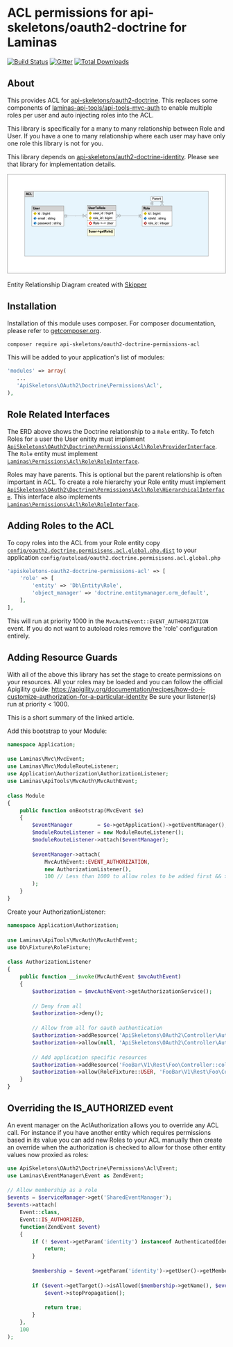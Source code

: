 ACL permissions for api-skeletons/oauth2-doctrine for Laminas
=============================================================

[![Build Status](https://travis-ci.org/API-Skeletons/oauth2-doctrine-permissions-acl.svg)](https://travis-ci.org/API-Skeletons/oauth2-doctrine-permissions-acl)
[![Gitter](https://badges.gitter.im/api-skeletons/open-source.svg)](https://gitter.im/api-skeletons/open-source)
[![Total Downloads](https://poser.pugx.org/api-skeletons/oauth2-doctrine-permissions-acl/downloads)](https://packagist.org/packages/api-skeletons/oauth2-doctrine-permissions-acl)


About
-----

This provides ACL for [api-skeletons/oauth2-doctrine](https://github.com/API-Skeletons/oauth2-doctrine).  This replaces some components of [laminas-api-tools/api-tools-mvc-auth](https://github.com/laminas-api-tools/api-tools-mvc-auth) to enable multiple roles per user and auto injecting roles into the ACL.

This library is specifically for a many to many relationship between Role and User.  If you have a one to many relationship where each user may have only one role this library is not for you.

This library depends on [api-skeletons/auth2-doctrine-identity](https://github.com/API-Skeletons/auth2-doctrine-identity).  Please see that library for implementation details.

![Entity Relationship Diagram](https://raw.githubusercontent.com/API-Skeletons/oauth2-doctrine-permissions-acl/master/media/erd.png)

Entity Relationship Diagram created with [Skipper](https://skipper18.com)


Installation
------------
Installation of this module uses composer. For composer documentation, please refer to [getcomposer.org](http://getcomposer.org/).

```sh
composer require api-skeletons/oauth2-doctrine-permissions-acl
```

This will be added to your application's list of modules:

```php
'modules' => array(
   ...
   'ApiSkeletons\OAuth2\Doctrine\Permissions\Acl',
),
```

Role Related Interfaces
-----------------------

The ERD above shows the Doctrine relationship to a `Role` entity.  To fetch Roles for a user the User enitity must implement [`ApiSkeletons\OAuth2\Doctrine\Permissions\Acl\Role\ProviderInterface`](https://github.com/API-Skeletons/oauth2-doctrine-permissions-acl/blob/master/src/Role/ProviderInterface.php).  The `Role` entity must implement [`Laminas\Permissions\Acl\Role\RoleInterface`](https://github.com/laminas/laminas-permissions-acl/blob/master/src/Role/RoleInterface.php).

Roles may have parents.  This is optional but the parent relationship is often important in ACL.  To create a role hierarchy your Role entity must implement [`ApiSkeletons\OAuth2\Doctrine\Permissions\Acl\Role\HierarchicalInterface`](https://github.com/API-Skeletons/oauth2-doctrine-permissions-acl/blob/master/src/Role/HierarchicalInterface.php).  This interface also implements [`Laminas\Permissions\Acl\Role\RoleInterface`](https://github.com/laminas/laminas-permissions-acl/blob/master/src/Role/RoleInterface.php).


Adding Roles to the ACL
-----------------------

To copy roles into the ACL from your Role entity copy [`config/oauth2.doctrine.permisisons.acl.global.php.dist`](https://github.com/API-Skeletons/oauth2-doctrine-permissions-acl/blob/master/config/oauth2.doctrine.permisisons.global.php.dist) to your application `config/autoload/oauth2.doctrine.permisisons.acl.global.php`
```php
'apiskeletons-oauth2-doctrine-permissions-acl' => [
    'role' => [
        'entity' => 'Db\Entity\Role',
        'object_manager' => 'doctrine.entitymanager.orm_default',
    ],
],
```
This will run at priority 1000 in the `MvcAuthEvent::EVENT_AUTHORIZATION` event.  If you do not want to autoload roles remove the 'role' configuration entirely.


Adding Resource Guards
-------------------------------

With all of the above this library has set the stage to create permissions on your resources.
All your roles may be loaded and you can follow the official Apigility guide:
https://apigility.org/documentation/recipes/how-do-i-customize-authorization-for-a-particular-identity
Be sure your listener(s) run at priority < 1000.

This is a short summary of the linked article.

Add this bootstrap to your Module:
```php
namespace Application;

use Laminas\Mvc\MvcEvent;
use Laminas\Mvc\ModuleRouteListener;
use Application\Authorization\AuthorizationListener;
use Laminas\ApiTools\MvcAuth\MvcAuthEvent;

class Module
{
    public function onBootstrap(MvcEvent $e)
    {
        $eventManager        = $e->getApplication()->getEventManager();
        $moduleRouteListener = new ModuleRouteListener();
        $moduleRouteListener->attach($eventManager);

        $eventManager->attach(
            MvcAuthEvent::EVENT_AUTHORIZATION,
            new AuthorizationListener(),
            100 // Less than 1000 to allow roles to be added first && >= 100
        );
    }
}
```

Create your AuthorizationListener:
```php
namespace Application\Authorization;

use Laminas\ApiTools\MvcAuth\MvcAuthEvent;
use Db\Fixture\RoleFixture;

class AuthorizationListener
{
    public function __invoke(MvcAuthEvent $mvcAuthEvent)
    {
        $authorization = $mvcAuthEvent->getAuthorizationService();

        // Deny from all
        $authorization->deny();

        // Allow from all for oauth authentication
        $authorization->addResource('ApiSkeletons\OAuth2\Controller\Auth::token');
        $authorization->allow(null, 'ApiSkeletons\OAuth2\Controller\Auth::token');

        // Add application specific resources
        $authorization->addResource('FooBar\V1\Rest\Foo\Controller::collection');
        $authorization->allow(RoleFixture::USER, 'FooBar\V1\Rest\Foo\Controller::collection', 'GET');
    }
}
```


Overriding the IS_AUTHORIZED event
----------------------------------

An event manager on the AclAuthorization allows you to override any ACL call.  For instance if you have
another entity which requires permissions based in its value you can add new Roles to your ACL manually
then create an override when the authorization is checked to allow for those other entity values now
proxied as roles:

```php
use ApiSkeletons\OAuth2\Doctrine\Permissions\Acl\Event;
use Laminas\EventManager\Event as ZendEvent;

// Allow membership as a role
$events = $serviceManager->get('SharedEventManager');
$events->attach(
    Event::class,
    Event::IS_AUTHORIZED,
    function(ZendEvent $event)
    {
        if (! $event->getParam('identity') instanceof AuthenticatedIdentity) {
            return;
        }

        $membership = $event->getParam('identity')->getUser()->getMembership();

        if ($event->getTarget()->isAllowed($membership->getName(), $event->getParam('resource'), $event->getParam('privilege'))) {
            $event->stopPropagation();

            return true;
        }
    },
    100
);

```
